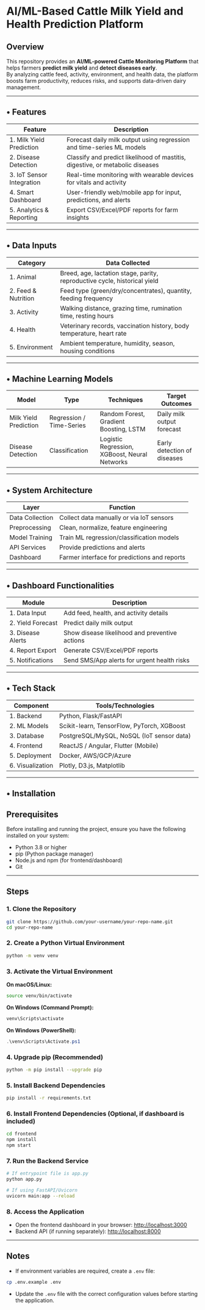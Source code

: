 #  AI/ML-Based Cattle Milk Yield and Health Prediction Platform

##  Overview
This repository provides an **AI/ML-powered Cattle Monitoring Platform** that helps farmers **predict milk yield** and **detect diseases early**.  
By analyzing cattle feed, activity, environment, and health data, the platform boosts farm productivity, reduces risks, and supports data-driven dairy management.  

---

## • Features
|  Feature                  |  Description |
|-----------------------------|---------------|
| 1. Milk Yield Prediction    | Forecast daily milk output using regression and time-series ML models |
| 2. Disease Detection        | Classify and predict likelihood of mastitis, digestive, or metabolic diseases |
| 3. IoT Sensor Integration   | Real-time monitoring with wearable devices for vitals and activity |
| 4. Smart Dashboard          | User-friendly web/mobile app for input, predictions, and alerts |
| 5. Analytics & Reporting    | Export CSV/Excel/PDF reports for farm insights |

---

## • Data Inputs
|  Category       |  Data Collected |
|------------------|------------------|
| 1. Animal         | Breed, age, lactation stage, parity, reproductive cycle, historical yield |
| 2. Feed & Nutrition | Feed type (green/dry/concentrates), quantity, feeding frequency |
| 3. Activity       | Walking distance, grazing time, rumination time, resting hours |
| 4. Health         | Veterinary records, vaccination history, body temperature, heart rate |
| 5. Environment    | Ambient temperature, humidity, season, housing conditions |

---

## • Machine Learning Models
|  Model  |  Type  |  Techniques |  Target Outcomes |
|-----------|----------|--------------|------------------|
|  Milk Yield Prediction | Regression / Time-Series | Random Forest, Gradient Boosting, LSTM | Daily milk output forecast |
|  Disease Detection | Classification | Logistic Regression, XGBoost, Neural Networks | Early detection of diseases |

---

## • System Architecture
|  Layer           |  Function |
|-------------------|-------------|
|  Data Collection | Collect data manually or via IoT sensors |
|  Preprocessing   | Clean, normalize, feature engineering |
|  Model Training  | Train ML regression/classification models |
|  API Services    | Provide predictions and alerts |
|  Dashboard       | Farmer interface for predictions and reports |

---

## • Dashboard Functionalities
|  Module          |  Description |
|--------------------|----------------|
| 1. Data Input      | Add feed, health, and activity details |
| 2. Yield Forecast  | Predict daily milk output |
| 3. Disease Alerts  | Show disease likelihood and preventive actions |
| 4. Report Export   | Generate CSV/Excel/PDF reports |
| 5. Notifications   | Send SMS/App alerts for urgent health risks |

---

## • Tech Stack
|  Component   |  Tools/Technologies |
|----------------|-----------------------|
| 1. Backend     | Python, Flask/FastAPI |
| 2. ML Models   | Scikit-learn, TensorFlow, PyTorch, XGBoost |
| 3. Database    | PostgreSQL/MySQL, NoSQL (IoT sensor data) |
| 4. Frontend    | ReactJS / Angular, Flutter (Mobile) |
| 5. Deployment  | Docker, AWS/GCP/Azure |
| 6. Visualization | Plotly, D3.js, Matplotlib |

---

## • Installation
## Prerequisites
Before installing and running the project, ensure you have the following installed on your system:

- Python 3.8 or higher  
- pip (Python package manager)  
- Node.js and npm (for frontend/dashboard)  
- Git  

---

## Steps

### 1. Clone the Repository
```bash
git clone https://github.com/your-username/your-repo-name.git
cd your-repo-name
```

### 2. Create a Python Virtual Environment
```bash
python -m venv venv
```

### 3. Activate the Virtual Environment

**On macOS/Linux:**
```bash
source venv/bin/activate
```

**On Windows (Command Prompt):**
```cmd
venv\Scripts\activate
```

**On Windows (PowerShell):**
```powershell
.\venv\Scripts\Activate.ps1
```

### 4. Upgrade pip (Recommended)
```bash
python -m pip install --upgrade pip
```

### 5. Install Backend Dependencies
```bash
pip install -r requirements.txt
```

### 6. Install Frontend Dependencies (Optional, if dashboard is included)
```bash
cd frontend
npm install
npm start
```

### 7. Run the Backend Service
```bash
# If entrypoint file is app.py
python app.py

# If using FastAPI/Uvicorn
uvicorn main:app --reload
```

### 8. Access the Application
- Open the frontend dashboard in your browser: [http://localhost:3000](http://localhost:3000)  
- Backend API (if running separately): [http://localhost:8000](http://localhost:8000)  

---

## Notes
- If environment variables are required, create a `.env` file:
```bash
cp .env.example .env
```
- Update the `.env` file with the correct configuration values before starting the application.

